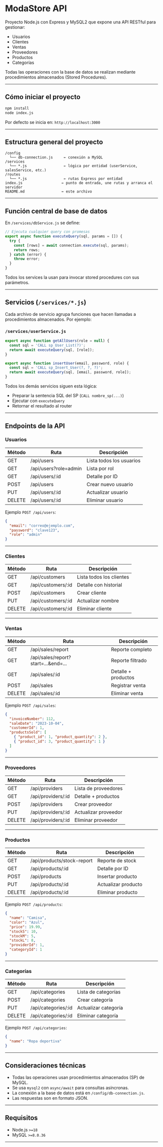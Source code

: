 # ModaStore API

Proyecto Node.js con Express y MySQL2 que expone una API RESTful para gestionar:

- Usuarios
- Clientes
- Ventas
- Proveedores
- Productos
- Categorías

Todas las operaciones con la base de datos se realizan mediante procedimientos almacenados (Stored Procedures).

---

## Cómo iniciar el proyecto

```bash
npm install
node index.js
````

Por defecto se inicia en: `http://localhost:3000`

---

## Estructura general del proyecto

```
/config
  └── db-connection.js     ← conexión a MySQL
/services
  └── *.js                 ← lógica por entidad (userService, salesService, etc.)
/routes
  └── *.js                 ← rutas Express por entidad
index.js                  ← punto de entrada, une rutas y arranca el servidor
README.md                 ← este archivo
```

---

## Función central de base de datos

En `/services/dbService.js` se define:

```js
// Ejecuta cualquier query con promesas
export async function executeQuery(sql, params = []) {
  try {
    const [rows] = await connection.execute(sql, params);
    return rows;
  } catch (error) {
    throw error;
  }
}
```

Todos los services la usan para invocar stored procedures con sus parámetros.

---

## Servicios (`/services/*.js`)

Cada archivo de servicio agrupa funciones que hacen llamadas a procedimientos almacenados.
Por ejemplo:

### `/services/userService.js`

```js
export async function getAllUsers(role = null) {
  const sql = 'CALL sp_User_List(?)';
  return await executeQuery(sql, [role]);
}

export async function insertUser(email, password, role) {
  const sql = 'CALL sp_Insert_User(?, ?, ?)';
  return await executeQuery(sql, [email, password, role]);
}
```

Todos los demás servicios siguen esta lógica:

* Preparar la sentencia SQL del SP (`CALL nombre_sp(...)`)
* Ejecutar con `executeQuery`
* Retornar el resultado al router

---

## Endpoints de la API

### Usuarios

| Método | Ruta                  | Descripción              |
| ------ | --------------------- | ------------------------ |
| GET    | /api/users            | Lista todos los usuarios |
| GET    | /api/users?role=admin | Lista por rol            |
| GET    | /api/users/\:id       | Detalle por ID           |
| POST   | /api/users            | Crear nuevo usuario      |
| PUT    | /api/users/\:id       | Actualizar usuario       |
| DELETE | /api/users/\:id       | Eliminar usuario         |

Ejemplo `POST /api/users`:

```json
{
  "email": "correo@ejemplo.com",
  "password": "clave123",
  "role": "admin"
}
```

---

### Clientes

| Método | Ruta                | Descripción              |
| ------ | ------------------- | ------------------------ |
| GET    | /api/customers      | Lista todos los clientes |
| GET    | /api/customers/\:id | Detalle con historial    |
| POST   | /api/customers      | Crear cliente            |
| PUT    | /api/customers/\:id | Actualizar nombre        |
| DELETE | /api/customers/\:id | Eliminar cliente         |

---

### Ventas

| Método | Ruta                                 | Descripción         |
| ------ | ------------------------------------ | ------------------- |
| GET    | /api/sales/report                    | Reporte completo    |
| GET    | /api/sales/report?start=...\&end=... | Reporte filtrado    |
| GET    | /api/sales/\:id                      | Detalle + productos |
| POST   | /api/sales                           | Registrar venta     |
| DELETE | /api/sales/\:id                      | Eliminar venta      |

Ejemplo `POST /api/sales`:

```json
{
  "invoiceNumber": 112,
  "saleDate": "2023-10-04",
  "customerId": 1,
  "productsSold": [
    { "product_id": 1, "product_quantity": 2 },
    { "product_id": 3, "product_quantity": 1 }
  ]
}
```

---

### Proveedores

| Método | Ruta                | Descripción          |
| ------ | ------------------- | -------------------- |
| GET    | /api/providers      | Lista de proveedores |
| GET    | /api/providers/\:id | Detalle + productos  |
| POST   | /api/providers      | Crear proveedor      |
| PUT    | /api/providers/\:id | Actualizar proveedor |
| DELETE | /api/providers/\:id | Eliminar proveedor   |

---

### Productos

| Método | Ruta                       | Descripción         |
| ------ | -------------------------- | ------------------- |
| GET    | /api/products/stock-report | Reporte de stock    |
| GET    | /api/products/\:id         | Detalle por ID      |
| POST   | /api/products              | Insertar producto   |
| PUT    | /api/products/\:id         | Actualizar producto |
| DELETE | /api/products/\:id         | Eliminar producto   |

Ejemplo `POST /api/products`:

```json
{
  "name": "Camisa",
  "color": "Azul",
  "price": 19.99,
  "stockS": 10,
  "stockM": 5,
  "stockL": 8,
  "providerId": 1,
  "categoryId": 1
}
```

---

### Categorías

| Método | Ruta                 | Descripción          |
| ------ | -------------------- | -------------------- |
| GET    | /api/categories      | Lista de categorías  |
| POST   | /api/categories      | Crear categoría      |
| PUT    | /api/categories/\:id | Actualizar categoría |
| DELETE | /api/categories/\:id | Eliminar categoría   |

Ejemplo `POST /api/categories`:

```json
{
  "name": "Ropa deportiva"
}
```

---

## Consideraciones técnicas

* Todas las operaciones usan procedimientos almacenados (SP) de MySQL.
* Se usa `mysql2` con `async/await` para consultas asíncronas.
* La conexión a la base de datos está en `/config/db-connection.js`.
* Las respuestas son en formato JSON.

---

## Requisitos

* Node.js `>=18`
* MySQL `>=8.0.36`

---
